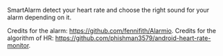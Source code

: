 SmartAlarm detect your heart rate and choose the right sound for your alarm depending on it.

Credits for the alarm: https://github.com/fennifith/Alarmio. Credits for the algorithm of HR: https://github.com/phishman3579/android-heart-rate-monitor.
